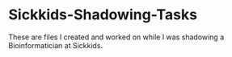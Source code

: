 # Sickkids-Shadowing-Tasks
These are files I created and worked on while I was shadowing a Bioinformatician at Sickkids.
